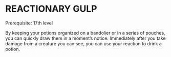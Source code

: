 # REACTIONARY GULP

Prerequisite: 17th level

By keeping your potions organized on a bandolier or in a series of pouches, you can quickly draw them in a moment’s notice. Immediately after you take damage from a creature you can see, you can use your reaction to drink a potion.